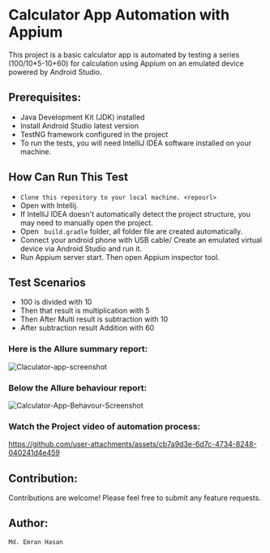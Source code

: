 # Calculator App Automation with Appium
This project is a basic calculator app is automated by testing a series (100/10*5-10+60) for calculation using Appium on an emulated device powered by Android Studio.

## Prerequisites:
- Java Development Kit (JDK) installed
- Install Android Studio latest version
- TestNG framework configured in the project
- To run the tests, you will need IntelliJ IDEA software installed on your machine.
## How Can Run This Test
- ``Clone this repository to your local machine. <repourl>``
- Open with Intellij.
- If IntelliJ IDEA doesn't automatically detect the project structure, you may need to manually open the project.
- Open ``  build.gradle `` folder, all folder file are created automatically.
- Connect your android phone with USB cable/ Create an emulated virtual device via Android Studio and run it.
- Run Appium server start. Then open Appium inspector tool.
  
  
## Test Scenarios
- 100 is divided with 10
- Then that result is multiplication with 5
- Then After Multi result is subtraction with 10
- After subtraction result Addition with 60


### Here is the Allure summary report:
![Claculator-app-screenshot](https://github.com/user-attachments/assets/98e31f1d-b6cc-4acc-a20e-d021efc48519)

### Below the Allure behaviour report:
![Calculator-App-Behavour-Screenshot](https://github.com/user-attachments/assets/73038f7e-af33-476d-a899-96a249617730)

### Watch the Project video of automation process:

https://github.com/user-attachments/assets/cb7a9d3e-6d7c-4734-8248-040241d4e459

## Contribution:
Contributions are welcome! Please feel free to submit any feature requests.

## Author:
``Md. Emran Hasan``
